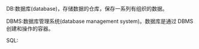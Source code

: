 
DB:数据库(database)，存储数据的仓库，保存一系列有组织的数据。

DBMS:数据库管理系统(database management system)。数据库是通过 DBMS 创建和操作的容器。

SQL: